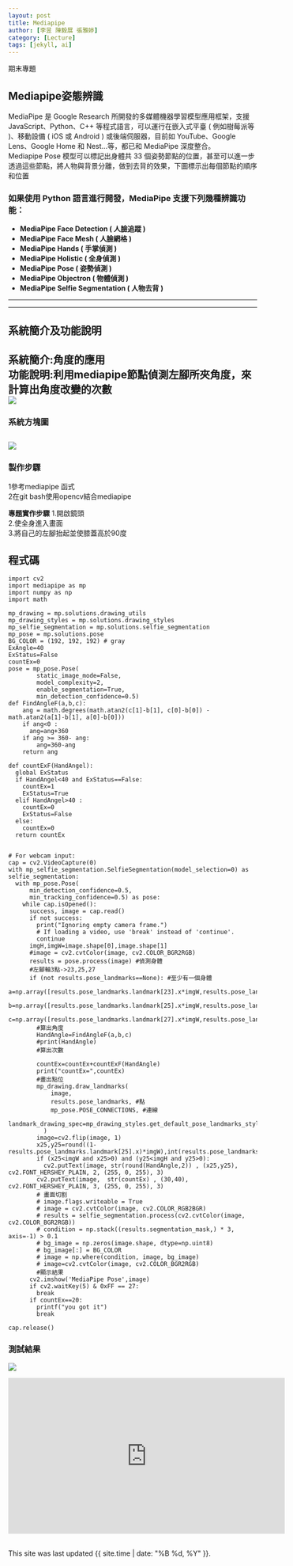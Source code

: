 ```yaml
---
layout: post
title: Mediapipe
author: [李昱 陳毅展 張雅婷]
category: [Lecture]
tags: [jekyll, ai]
---
```


期末專題

## Mediapipe姿態辨識
MediaPipe 是 Google Research 所開發的多媒體機器學習模型應用框架，支援 JavaScript、Python、C++ 等程式語言，可以運行在嵌入式平臺 ( 例如樹莓派等 )、移動設備 ( iOS 或 Android ) 或後端伺服器，目前如 YouTube、Google Lens、Google Home 和 Nest...等，都已和 MediaPipe 深度整合。<br>
Mediapipe Pose 模型可以標記出身體共 33 個姿勢節點的位置，甚至可以進一步透過這些節點，將人物與背景分離，做到去背的效果，下圖標示出每個節點的順序和位置 <br>

### 如果使用 Python 語言進行開發，MediaPipe 支援下列幾種辨識功能：
* **MediaPipe Face Detection ( 人臉追蹤 )**<br>
* **MediaPipe Face Mesh ( 人臉網格 )**<br>
* **MediaPipe Hands ( 手掌偵測 )**<br>
* **MediaPipe Holistic ( 全身偵測 )**<br>
* **MediaPipe Pose ( 姿勢偵測 )**<br>
* **MediaPipe Objectron ( 物體偵測 )**<br>
* **MediaPipe Selfie Segmentation ( 人物去背 )**<br>
---
---

## 系統簡介及功能說明
系統簡介:角度的應用   <br>
功能說明:利用mediapipe節點偵測左腳所夾角度，來計算出角度改變的次數   <br>
![](https://github.com/JULIA1021/AI-course/blob/gh-pages/images/2.jpg?raw==true)
---
### 系統方塊圖
![](https://github.com/JULIA1021/AI-course/blob/gh-pages/images/3.jpg?raw==true)
---
### 製作步驟
1參考mediapipe 函式<br>
2在git bash使用opencv結合mediapipe<br>


**專題實作步驟**
1.開啟鏡頭<br>
2.使全身進入畫面<br>
3.將自己的左腳抬起並使膝蓋高於90度<br>

## 程式碼
```
import cv2
import mediapipe as mp
import numpy as np
import math

mp_drawing = mp.solutions.drawing_utils
mp_drawing_styles = mp.solutions.drawing_styles
mp_selfie_segmentation = mp.solutions.selfie_segmentation
mp_pose = mp.solutions.pose
BG_COLOR = (192, 192, 192) # gray
ExAngle=40
ExStatus=False
countEx=0
pose = mp_pose.Pose(
        static_image_mode=False,
        model_complexity=2,
        enable_segmentation=True,
        min_detection_confidence=0.5)
def FindAngleF(a,b,c):    
    ang = math.degrees(math.atan2(c[1]-b[1], c[0]-b[0]) - math.atan2(a[1]-b[1], a[0]-b[0]))
    if ang<0 :
      ang=ang+360
    if ang >= 360- ang:
        ang=360-ang
    return ang

def countExF(HandAngel): 
  global ExStatus
  if HandAngel<40 and ExStatus==False:
    countEx=1
    ExStatus=True
  elif HandAngel>40 :
    countEx=0
    ExStatus=False
  else:
    countEx=0
  return countEx


# For webcam input:
cap = cv2.VideoCapture(0)
with mp_selfie_segmentation.SelfieSegmentation(model_selection=0) as selfie_segmentation:
  with mp_pose.Pose(
      min_detection_confidence=0.5,
      min_tracking_confidence=0.5) as pose:
    while cap.isOpened():
      success, image = cap.read()
      if not success:
        print("Ignoring empty camera frame.")
        # If loading a video, use 'break' instead of 'continue'.
        continue
      imgH,imgW=image.shape[0],image.shape[1]
      #image = cv2.cvtColor(image, cv2.COLOR_BGR2RGB)
      results = pose.process(image) #偵測身體
      #左腳軸3點->23,25,27
      if (not results.pose_landmarks==None): #至少有一個身體
        a=np.array([results.pose_landmarks.landmark[23].x*imgW,results.pose_landmarks.landmark[23].y*imgH])
        b=np.array([results.pose_landmarks.landmark[25].x*imgW,results.pose_landmarks.landmark[25].y*imgH])
        c=np.array([results.pose_landmarks.landmark[27].x*imgW,results.pose_landmarks.landmark[27].y*imgH])
        #算出角度
        HandAngle=FindAngleF(a,b,c)
        #print(HandAngle)
        #算出次數

        countEx=countEx+countExF(HandAngle)
        print("countEx=",countEx)
        #畫出點位
        mp_drawing.draw_landmarks(
            image,
            results.pose_landmarks, #點
            mp_pose.POSE_CONNECTIONS, #連線
            landmark_drawing_spec=mp_drawing_styles.get_default_pose_landmarks_style()
          )
        image=cv2.flip(image, 1)
        x25,y25=round((1-results.pose_landmarks.landmark[25].x)*imgW),int(results.pose_landmarks.landmark[25].y*imgH)
        if (x25<imgW and x25>0) and (y25<imgH and y25>0):
          cv2.putText(image, str(round(HandAngle,2)) , (x25,y25), cv2.FONT_HERSHEY_PLAIN, 2, (255, 0, 255), 3)
        cv2.putText(image,  str(countEx) , (30,40), cv2.FONT_HERSHEY_PLAIN, 3, (255, 0, 255), 3)
        # 畫面切割
        # image.flags.writeable = True
        # image = cv2.cvtColor(image, cv2.COLOR_RGB2BGR)
        # results = selfie_segmentation.process(cv2.cvtColor(image, cv2.COLOR_BGR2RGB))
        # condition = np.stack((results.segmentation_mask,) * 3, axis=-1) > 0.1
        # bg_image = np.zeros(image.shape, dtype=np.uint8)
        # bg_image[:] = BG_COLOR
        # image = np.where(condition, image, bg_image)
        # image=cv2.cvtColor(image, cv2.COLOR_BGR2RGB)
        #顯示結果      
      cv2.imshow('MediaPipe Pose',image)
      if cv2.waitKey(5) & 0xFF == 27:
        break
      if countEx==20:
        printf("you got it")
        break
        
cap.release()
```
### 測試結果
![](https://github.com/JULIA1021/AI-course/blob/gh-pages/images/1.jpg?raw==true)

<iframe width="560" height="315" src="https://youtube.com/embed/NbBt8I_7Q9k" title="YouTube video player" frameborder="0" allow="accelerometer; autoplay; clipboard-write; encrypted-media; gyroscope; picture-in-picture; web-share" allowfullscreen></iframe>


<br />
<br />

This site was last updated {{ site.time | date: "%B %d, %Y" }}.
